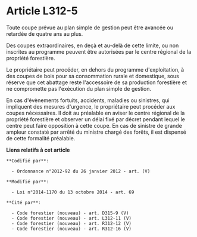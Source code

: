 # Article L312-5

Toute coupe prévue au plan simple de gestion peut être avancée ou retardée de quatre ans au plus.

Des coupes extraordinaires, en deçà et au-delà de cette limite, ou non inscrites au programme peuvent être autorisées par le
centre régional de la propriété forestière.

Le propriétaire peut procéder, en dehors du programme d'exploitation, à des coupes de bois pour sa consommation rurale et
domestique, sous réserve que cet abattage reste l'accessoire de sa production forestière et ne compromette pas l'exécution du
plan simple de gestion.

En cas d'évènements fortuits, accidents, maladies ou sinistres, qui impliquent des mesures d'urgence, le propriétaire peut
procéder aux coupes nécessaires. Il doit au préalable en aviser le centre régional de la propriété forestière et observer un
délai fixé par décret pendant lequel le centre peut faire opposition à cette coupe. En cas de sinistre de grande ampleur
constaté par arrêté du ministre chargé des forêts, il est dispensé de cette formalité préalable.

**Liens relatifs à cet article**

	**Codifié par**:

	  - Ordonnance n°2012-92 du 26 janvier 2012 - art. (V)

	**Modifié par**:

	  - Loi n°2014-1170 du 13 octobre 2014 - art. 69

	**Cité par**:

	  - Code forestier (nouveau) - art. D315-9 (V)
	  - Code forestier (nouveau) - art. L312-11 (V)
	  - Code forestier (nouveau) - art. R312-12 (V)
	  - Code forestier (nouveau) - art. R312-16 (V)
